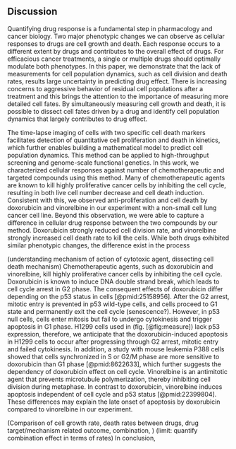 ## Discussion

Quantifying drug response is a fundamental step in pharmacology and cancer biology. Two major phenotypic changes we can observe as cellular responses to drugs are cell growth and death. Each response occurs to a different extent by drugs and contributes to the overall effect of drugs. For efficacious cancer treatments, a single or multiple drugs should optimally modulate both phenotypes. In this paper, we demonstrate that the lack of measurements for cell population dynamics, such as cell division and death rates, results large uncertainty in predicting drug effect. There is increasing concerns to aggressive behavior of residual cell populations after a treatment and this brings the attention to the importance of measuring more detailed cell fates. By simultaneously measuring cell growth and death, it is possible to dissect cell fates driven by a drug and identify cell population dynamics that largely contributes to drug effect.

The time-lapse imaging of cells with two specific cell death markers facilitates detection of quantitative cell proliferation and death in kinetics, which further enables building a mathematical model to predict cell population dynamics. This method can be applied to high-throughput screening and genome-scale functional genetics. In this work, we characterized cellular responses against number of chemotherapeutic and targeted compounds using this method. Many of chemotherapeutic agents are known to kill highly proliferative cancer cells by inhibiting the cell cycle, resulting in both live cell number decrease and cell death induction. Consistent with this, we observed anti-proliferation and cell death by doxorubicin and vinorelbine in our experiment with a non-small cell lung cancer cell line. Beyond this observation, we were able to capture a difference in cellular drug response between the two compounds by our method. Doxorubicin strongly reduced cell division rate, and vinorelbine strongly increased cell death rate to kill the cells. While both drugs exhibited similar phenotypic changes, the difference exist in the process

(understanding mechanism of action of cytotoxic agent, dissecting cell death mechanism) Chemotherapeutic agents, such as doxorubicin and vinorelbine, kill highly proliferative cancer cells by inhibiting the cell cycle. Doxorubicin is known to induce DNA double strand break, which leads to cell cycle arrest in G2 phase. The consequent effects of doxorubicin differ depending on the p53 status in cells [@pmid:25158956]. After the G2 arrest, mitotic entry is prevented in p53 wild-type cells, and cells proceed to G1 state and permanently exit the cell cycle (senescence?). However, in p53 null cells, cells enter mitosis but fail to undergo cytokinesis and trigger apoptosis in G1 phase. H1299 cells used in (fig. [@fig:measure]) lack p53 expression, therefore, we anticipate that the doxorubicin-induced apoptosis in H1299 cells to occur after progressing through G2 arrest, mitotic entry and failed cytokinesis. In addition, a study with mouse leukemia P388 cells showed that cells synchronized in S or G2/M phase are more sensitive to doxorubicin than G1 phase [@pmid:8622633], which further suggests the dependency of doxorubicin effect on cell cycle. Vinorelbine is an antimitotic agent that prevents microtubule polymerization, thereby inhibiting cell division during metaphase. In contrast to doxorubicin, vinorelbine induces apoptosis independent of cell cycle and p53 status [@pmid:22399804]. These differences may explain the late onset of apoptosis by doxorubicin compared to vinorelbine in our experiment.

(Comparison of cell growth rate, death rates between drugs, drug target/mechanism related outcome, combination, )
(limit: quantify combination effect in terms of rates)
In conclusion,
